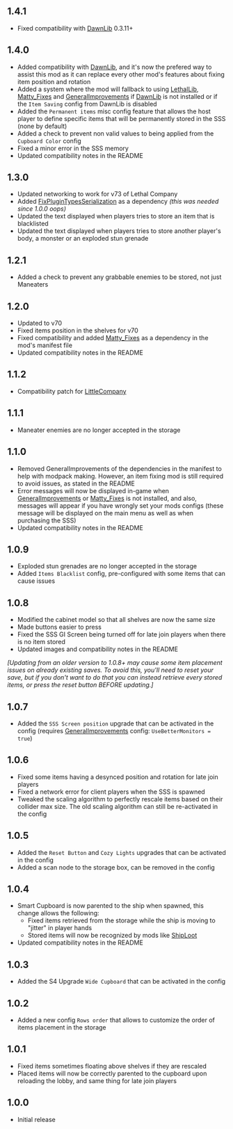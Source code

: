 ## 1.4.1
- Fixed compatibility with [DawnLib](https://thunderstore.io/c/lethal-company/p/TeamXiaolan/DawnLib/) 0.3.11+

## 1.4.0
- Added compatibility with [DawnLib](https://thunderstore.io/c/lethal-company/p/TeamXiaolan/DawnLib/), and it's now the prefered way to assist this mod as it can replace every other mod's features about fixing item position and rotation
- Added a system where the mod will fallback to using [LethalLib](https://thunderstore.io/c/lethal-company/p/Evaisa/LethalLib/), [Matty_Fixes](https://thunderstore.io/c/lethal-company/p/mattymatty/Matty_Fixes/) and [GeneralImprovements](https://thunderstore.io/c/lethal-company/p/ShaosilGaming/GeneralImprovements/) if [DawnLib](https://thunderstore.io/c/lethal-company/p/TeamXiaolan/DawnLib/) is not installed or if the `Item Saving` config from DawnLib is disabled
- Added the `Permanent items` misc config feature that allows the host player to define specific items that will be permanently stored in the SSS (none by default)
- Added a check to prevent non valid values to being applied from the `Cupboard Color` config
- Fixed a minor error in the SSS memory
- Updated compatibility notes in the README

## 1.3.0
- Updated networking to work for v73 of Lethal Company
- Added [FixPluginTypesSerialization](https://thunderstore.io/c/lethal-company/p/Evaisa/FixPluginTypesSerialization/) as a dependency *(this was needed since 1.0.0 oops)*
- Updated the text displayed when players tries to store an item that is blacklisted
- Updated the text displayed when players tries to store another player's body, a monster or an exploded stun grenade

## 1.2.1
- Added a check to prevent any grabbable enemies to be stored, not just Maneaters

## 1.2.0
- Updated to v70
- Fixed items position in the shelves for v70
- Fixed compatibility and added [Matty_Fixes](https://thunderstore.io/c/lethal-company/p/mattymatty/Matty_Fixes/) as a dependency in the mod's manifest file
- Updated compatibility notes in the README

## 1.1.2
- Compatibility patch for [LittleCompany](https://thunderstore.io/c/lethal-company/p/Toybox/LittleCompany/)

## 1.1.1
- Maneater enemies are no longer accepted in the storage

## 1.1.0
- Removed GeneralImprovements of the dependencies in the manifest to help with modpack making. However, an item fixing mod is still required to avoid issues, as stated in the README
- Error messages will now be displayed in-game when [GeneralImprovements](https://thunderstore.io/c/lethal-company/p/ShaosilGaming/GeneralImprovements/) or [Matty_Fixes](https://thunderstore.io/c/lethal-company/p/mattymatty/Matty_Fixes/) is not installed, and also, messages will appear if you have wrongly set your mods configs (these message will be displayed on the main menu as well as when purchasing the SSS)
- Updated compatibility notes in the README

## 1.0.9
- Exploded stun grenades are no longer accepted in the storage
- Added `Items Blacklist` config, pre-configured with some items that can cause issues

## 1.0.8
- Modified the cabinet model so that all shelves are now the same size
- Made buttons easier to press
- Fixed the SSS GI Screen being turned off for late join players when there is no item stored
- Updated images and compatibility notes in the README

*[Updating from an older version to 1.0.8+ may cause some item placement issues on already existing saves. To avoid this, you'll need to reset your save, but if you don't want to do that you can instead retrieve every stored items, or press the reset button BEFORE updating.]*

## 1.0.7
- Added the `SSS Screen position` upgrade that can be activated in the config (requires [GeneralImprovements](https://thunderstore.io/c/lethal-company/p/ShaosilGaming/GeneralImprovements/) config: `UseBetterMonitors = true`)

## 1.0.6
- Fixed some items having a desynced position and rotation for late join players
- Fixed a network error for client players when the SSS is spawned
- Tweaked the scaling algorithm to perfectly rescale items based on their collider max size. The old scaling algorithm can still be re-activated in the config

## 1.0.5
- Added the `Reset Button` and `Cozy Lights` upgrades that can be activated in the config
- Added a scan node to the storage box, can be removed in the config

## 1.0.4
- Smart Cupboard is now parented to the ship when spawned, this change allows the following:
    - Fixed items retrieved from the storage while the ship is moving to "jitter" in player hands
    - Stored items will now be recognized by mods like [ShipLoot](https://thunderstore.io/c/lethal-company/p/tinyhoot/ShipLoot/)
- Updated compatibility notes in the README

## 1.0.3
- Added the S4 Upgrade `Wide Cupboard` that can be activated in the config

## 1.0.2
- Added a new config `Rows order` that allows to customize the order of items placement in the storage

## 1.0.1
- Fixed items sometimes floating above shelves if they are rescaled
- Placed items will now be correctly parented to the cupboard upon reloading the lobby, and same thing for late join players

## 1.0.0
- Initial release